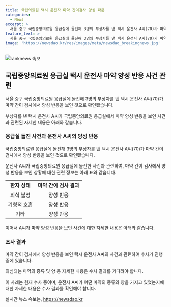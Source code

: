 ```yaml
---
title: 국립의료원 택시 운전자 마약 간이검사 양성 파문
categories:
  - News
excerpt: >
  서울 중구 국립중앙의료원 응급실에 돌진해 3명의 부상자를 낸 택시 운전사 A씨(70)가 마약 간이 검사에서 양성 반응을 보인 것으로 확인됐습니다. A씨는 사건 당일 응급실에 도착한 환자들을 수송하던 중 운전 중 마약을 복용한 것으로 추정되며, 현재 경찰 수사가 진행 중에 있다. A씨의 행동은 사람들에게 충격을 주었으며, 대중의 안전에 대한 우려가 높아지고 있다.
feature_text: >
  서울 중구 국립중앙의료원 응급실에 돌진해 3명의 부상자를 낸 택시 운전사 A씨(70)가 마약 간이 검사에서 양성 반응을 보인 것으로 확인됐습니다. A씨는 사건 당일 응급실에 도착한 환자들을 수송하던 중 운전 중 마약을 복용한 것으로 추정되며, 현재 경찰 수사가 진행 중에 있다. A씨의 행동은 사람들에게 충격을 주었으며, 대중의 안전에 대한 우려가 높아지고 있다.
image: 'https://newsdao.kr/res/images/meta/newsdao_breakingnews.jpg'
---
```


<p><img src="https://newsdao.kr/res/images/meta/newsdao_breakingnews.jpg" alt="ranknews 속보" /></p>

<h2 data-ke-size="size26">국립중앙의료원 응급실 택시 운전사 마약 양성 반응 사건 관련</h2>

<p data-ke-size="size16">서울 중구 국립중앙의료원 응급실에 돌진해 3명의 부상자를 낸 택시 운전사 A씨(70)가 마약 간이 검사에서 양성 반응을 보인 것으로 확인됐습니다.</p>

<p>부상자를 낸 택시 운전사 A씨가 국립중앙의료원 응급실에서 마약 양성 반응을 보인 사건과 관련된 자세한 내용은 아래와 같습니다. </p>

<h3>응급실 돌진 사건과 운전사 A씨의 양성 반응</h3>

<p data-ke-size="size16">국립중앙의료원 응급실에 돌진해 3명의 부상자를 낸 택시 운전사 A씨(70)가 마약 간이 검사에서 양성 반응을 보인 것으로 확인됐습니다.</p>

<p>운전사 A씨가 국립중앙의료원 응급실에 돌진한 사건과 관련하여, 마약 간이 검사에서 양성 반응을 보인 상황에 대한 관련 정보는 아래 표와 같습니다.</p>

<table>
  <tr>
    <td style="text-align: center; height: 17px;"><b>환자 상태</b></td>
    <td style="text-align: center; height: 17px;"><b>마약 간이 검사 결과</b></td>
  </tr>
  <tr>
    <td style="text-align: center; height: 17px;">의식 불명</td>
    <td style="text-align: center; height: 17px;">양성 반응</td>
  </tr>
  <tr>
    <td style="text-align: center; height: 17px;">기형적 호흡</td>
    <td style="text-align: center; height: 17px;">양성 반응</td>
  </tr>
  <tr>
    <td style="text-align: center; height: 17px;">기타</td>
    <td style="text-align: center; height: 17px;">양성 반응</td>
  </tr>
</table>

<p>이어서 A씨가 마약 양성 반응을 보인 사건에 대한 자세한 내용은 아래와 같습니다.</p>

<h3>조사 결과</h3>

<p data-ke-size="size16">마약 간이 검사에서 양성 반응을 보인 택시 운전사 A씨의 사건과 관련하여 수사가 진행 중에 있습니다.</p>

<p data-ke-size="size16">의심되는 마약의 종류 및 양 등 자세한 내용은 수사 결과를 기다려야 합니다.</p>

<p>이 사례는 현재 수사 중이며, 운전사 A씨가 어떤 마약의 종류와 양을 가지고 있었는지에 대한 자세한 내용은 수사 결과를 확인해야 합니다.</p>
실시간 뉴스 속보는, <a href="https://newsdao.kr" rel="dofollow">https://newsdao.kr</a>


